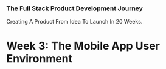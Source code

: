 ### The Full Stack Product Development Journey
Creating A Product From Idea To Launch In 20 Weeks.

# Week 3: The Mobile App User Environment
